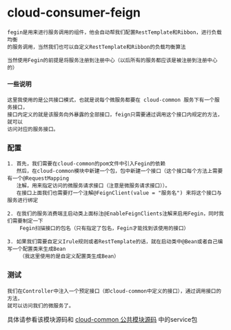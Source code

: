 # cloud-consumer-feign
    fegin是用来进行服务调用的组件，他会自动帮我们配置RestTemplate和Ribbon，进行负载均衡
    的服务调用，当然我们也可以自定义RestTemplate和Ribbon的负载均衡算法
    
    当然使用Fegin的前提是将服务注册到注册中心（以后所有的服务都应该是被注册到注册中心的）
#### 一些说明
    
    这里我使用的是公共接口模式，也就是说每个微服务都要在 cloud-common 服务下有一个服务接口，
    接口内定义的就是该服务向外暴露的全部接口，feign只需要通过调用这个接口内规定的方法，就可以
    访问对应的服务接口。
### 配置
    1. 首先，我们需要在cloud-common的pom文件中引入Fegin的依赖
       然后，在cloud-common模块中新建一个包，包中新建一个接口（这个接口每个方法上需要有一个@RequestMapping
       注解，用来指定访问的微服务请求接口（注意是微服务请求接口））。
       在接口上面我们也需要打一个注解@FeignClient(value = "服务名") 来将这个接口与服务进行绑定
    
    2. 在我们的服务消费端主启动类上面标注@EnableFeignClients注解来启用Fegin，同时我们需要制定一下
        Fegin扫描接口的包名（只有指定了包名，Fegin才能找到该使用的接口）
    
    3. 如果我们需要自定义Irule规则或者RestTemplate的话，就在启动类中@Bean或者自己编写一个配置类来生成Bean
        （我这里使用的是自定义配置类生成Bean）

###  测试

    我们在Controller中注入一个预定接口（即cloud-common中定义的接口），通过调用接口的方法，
    就可以访问我们的微服务了。
   具体请参看该模块源码和 [cloud-common 公共模块源码](https://github.com/811105717/SpringCloud/tree/master/cloud-common) 中的service包
          
      